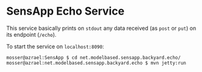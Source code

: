 # SensApp Echo Service

This service basically prints on `stdout` any data received (as `post` or `put`) on its endpoint (`/echo`).

To start the service on `localhost:8090`:

    mosser@azrael:SensApp $ cd net.modelbased.sensapp.backyard.echo/
    mosser@azrael:net.modelbased.sensapp.backyard.echo $ mvn jetty:run
    
